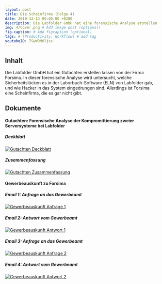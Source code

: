 ```yaml
---
layout: post
title: Die Scheinfirma (Folge 4)
date: 2019-12-13 00:00:00 +0200
description: Die Labfolder GmbH hat eine forensische Analyse erstellen lassen, um zu untersuchen welche Sicherheitslücken es in der Laborbuch-Software (ELN) gab, und wie diese von Hackern ausgenutzt wurden. Allerdings ist Forsima eine Scheinfirma, die es gar nicht gibt.
img: 4/Cover.png # Add image post (optional)
fig-caption: # Add figcaption (optional)
tags: # [Productivity, Workflow] # add tag
youtubeID: TSwWRM0ljxs
---
```


## Inhalt

Die Labfolder GmbH hat ein Gutachten erstellen lassen von der Firma Forsima. In dieser forensische Analyse wird untersucht, welche Sicherheitslücken es in der Laborbuch-Software (ELN) von Labfolder gab, und wie Hacker in das System eingedrungen sind. Allerdings ist Forsima eine Scheinfirma, die es gar nicht gibt.

## Dokumente

#### Gutachten: Forensische Analyse der Kompromittierung zweier Serversysteme bei Labfolder

##### Deckblatt
<a href="{{site.baseurl}}/assets/img/4/Gutachten-Deckblatt.png" target="_blank">
  <img src="{{site.baseurl}}/assets/img/4/Gutachten-Deckblatt.png" alt="Gutachten Deckblatt" title="Gutachten Deckblatt" class="image-link" />
</a>

##### Zusammenfassung
<a href="{{site.baseurl}}/assets/img/4/Gutachten-Zusammenfassung.png" target="_blank">
  <img src="{{site.baseurl}}/assets/img/4/Gutachten-Zusammenfassung.png" alt="Gutachten Zusammenfassung" title="Gutachten Zusammenfassung" class="image-link" />
</a>


#### Gewerbeauskunft zu Forsima

##### Email 1: Anfrage an das Gewerbeamt
<a href="{{site.baseurl}}/assets/img/4/Gewerbeauskunft-Anfrage-1.png" target="_blank">
  <img src="{{site.baseurl}}/assets/img/4/Gewerbeauskunft-Anfrage-1.png" alt="Gewerbeauskunft Anfrage 1" title="Gewerbeauskunft Anfrage 1" class="image-link" />
</a>

##### Email 2: Antwort vom Gewerbeamt
<a href="{{site.baseurl}}/assets/img/4/Gewerbeauskunft-Antwort-1.png" target="_blank">
  <img src="{{site.baseurl}}/assets/img/4/Gewerbeauskunft-Antwort-1.png" alt="Gewerbeauskunft Antwort 1" title="Gewerbeauskunft Antwort 1" class="image-link" />
</a>

##### Email 3: Anfrage an das Gewerbeamt
<a href="{{site.baseurl}}/assets/img/4/Gewerbeauskunft-Anfrage-2.png" target="_blank">
  <img src="{{site.baseurl}}/assets/img/4/Gewerbeauskunft-Anfrage-2.png" alt="Gewerbeauskunft Anfrage 2" title="Gewerbeauskunft Anfrage 2" class="image-link" />
</a>

##### Email 4: Antwort vom Gewerbeamt
<a href="{{site.baseurl}}/assets/img/4/Gewerbeauskunft-Antwort-2.png" target="_blank">
  <img src="{{site.baseurl}}/assets/img/4/Gewerbeauskunft-Antwort-2.png" alt="Gewerbeauskunft Antwort 2" title="Gewerbeauskunft Antwort 2" class="image-link" />
</a>
